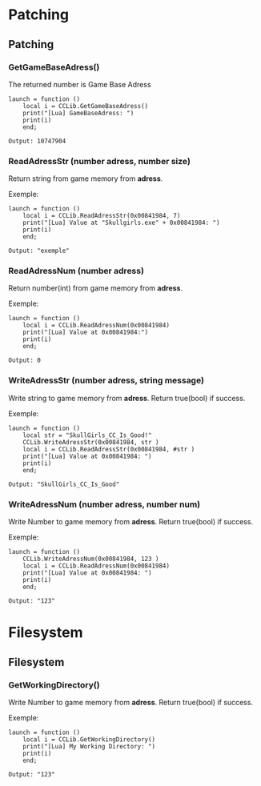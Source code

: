 ﻿# Patching
## Patching
### GetGameBaseAdress() 
The returned number is Game Base Adress

```
launch = function ()           
    local i = CCLib.GetGameBaseAdress()
    print("[Lua] GameBaseAdress: ")
    print(i)
    end;

Output: 10747904
```
### ReadAdressStr (number adress, number size)
Return string from game memory from __adress__.

Exemple:
```
launch = function ()           
    local i = CCLib.ReadAdressStr(0x00841984, 7)
    print("[Lua] Value at "Skullgirls.exe" + 0x00841984: ")
    print(i)
    end;

Output: "exemple"
```
### ReadAdressNum (number adress)
Return number(int) from game memory from __adress__.

Exemple:
```
launch = function ()           
    local i = CCLib.ReadAdressNum(0x00841984)
    print("[Lua] Value at 0x00841984:")
    print(i)
    end;

Output: 0
```

### WriteAdressStr (number adress, string message)
Write string to game memory from __adress__. Return true(bool) if success.

Exemple:
```
launch = function ()  
    local str = "SkullGirls_CC_Is_Good!"
    CCLib.WriteAdressStr(0x00841984, str )
    local i = CCLib.ReadAdressStr(0x00841984, #str )
    print("[Lua] Value at 0x00841984: ")
    print(i)
    end;

Output: "SkullGirls_CC_Is_Good"
```

### WriteAdressNum (number adress, number num)
Write Number to game memory from __adress__. Return true(bool) if success.

Exemple:
```
launch = function ()  
    CCLib.WriteAdressNum(0x00841984, 123 )
    local i = CCLib.ReadAdressNum(0x00841984)
    print("[Lua] Value at 0x00841984: ")
    print(i)
    end;

Output: "123"
```

# Filesystem
## Filesystem

### GetWorkingDirectory()
Write Number to game memory from __adress__. Return true(bool) if success.

Exemple:
```
launch = function ()  
    local i = CCLib.GetWorkingDirectory()
    print("[Lua] My Working Directory: ")
    print(i)
    end;

Output: "123"
```
